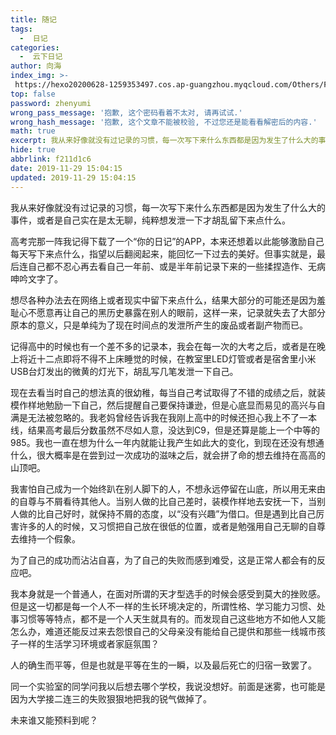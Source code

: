 ```yaml
---
title: 随记
tags:
  -  日记
categories:
  -  云下日记
author: 向海
index_img: >-
 https://hexo20200628-1259353497.cos.ap-guangzhou.myqcloud.com/Others/Fluid/about.png
top: false
password: zhenyumi
wrong_pass_message: '抱歉, 这个密码看着不太对, 请再试试.'
wrong_hash_message: '抱歉, 这个文章不能被校验, 不过您还是能看看解密后的内容.'
math: true
excerpt: 我从来好像就没有过记录的习惯，每一次写下来什么东西都是因为发生了什么大的事件，或者是自己实在是太无聊，纯粹想发泄一下才胡乱留下来点什么。
hide: true
abbrlink: f211d1c6
date: 2019-11-29 15:04:15
updated: 2019-11-29 15:04:15
---
```


我从来好像就没有过记录的习惯，每一次写下来什么东西都是因为发生了什么大的事件，或者是自己实在是太无聊，纯粹想发泄一下才胡乱留下来点什么。

高考完那一阵我记得下载了一个“你的日记”的APP，本来还想着以此能够激励自己每天写下来点什么，指望以后翻阅起来，能回忆一下过去的美好。但事实就是，最后连自己都不忍心再去看自己一年前、或是半年前记录下来的一些揉捏造作、无病呻吟文字了。

想尽各种办法去在网络上或者现实中留下来点什么，结果大部分的可能还是因为羞耻心不愿意再让自己的黑历史暴露在别人的眼前，这样一来，记录就失去了大部分原本的意义，只是单纯为了现在时间点的发泄所产生的废品或者副产物而已。

记得高中的时候也有一个差不多的记录本，我会在每一次的大考之后，或者是在晚上将近十二点即将不得不上床睡觉的时候，在教室里LED灯管或者是宿舍里小米USB台灯发出的微黄的灯光下，胡乱写几笔发泄一下自己。

现在去看当时自己的想法真的很幼稚，每当自己考试取得了不错的成绩之后，就装模作样地勉励一下自己，然后提醒自己要保持谦逊，但是心底显而易见的高兴与自满是无法被忽略的。我老妈曾经告诉我在我刚上高中的时候还担心我上不了一本线，结果高考最后分数虽然不尽如人意，没达到C9，但是还算是能上一个中等的985。我也一直在想为什么一年内就能让我产生如此大的变化，到现在还没有想通什么，很大概率是在尝到过一次成功的滋味之后，就会拼了命的想去维持在高高的山顶吧。

我害怕自己成为一个始终趴在别人脚下的人，不想永远停留在山底，所以用无来由的自尊与不屑看待其他人。当别人做的比自己差时，装模作样地去安抚一下，当别人做的比自己好时，就保持不屑的态度，以“没有兴趣”为借口。但是遇到比自己厉害许多的人的时候，又习惯把自己放在很低的位置，或者是勉强用自己无聊的自尊去维持一个假象。

为了自己的成功而沾沾自喜，为了自己的失败而感到难受，这是正常人都会有的反应吧。

我本身就是一个普通人，在面对所谓的天才型选手的时候会感受到莫大的挫败感。但是这一切都是每一个人不一样的生长环境决定的，所谓性格、学习能力习惯、处事习惯等等特点，都不是一个人天生就具有的。而发现自己这些地方不如他人又能怎么办，难道还能反过来去怨恨自己的父母亲没有能给自己提供和那些一线城市孩子一样的生活学习环境或者家庭氛围？

人的确生而平等，但是也就是平等在生的一瞬，以及最后死亡的归宿一致罢了。

同一个实验室的同学问我以后想去哪个学校，我说没想好。前面是迷雾，也可能是因为大学接二连三的失败狠狠地把我的锐气做掉了。

未来谁又能预料到呢？